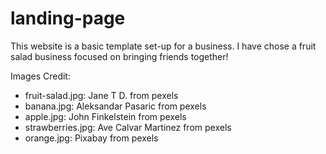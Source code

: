 # landing-page
This website is a basic template set-up for a business. I have chose a fruit salad business focused on bringing friends together!

Images Credit: 
    <ul>
        <li>fruit-salad.jpg: Jane T D. from pexels</li>
        <li>banana.jpg: Aleksandar Pasaric from pexels</li>
        <li>apple.jpg: John Finkelstein from pexels</li>
        <li>strawberries.jpg: Ave Calvar Martinez from pexels</li>
        <li>orange.jpg: Pixabay from pexels</li>
    </ul>